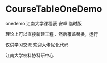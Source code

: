 # CourseTableOneDemo
onedemo
江南大学课程表 安卓 临时版


理论上可以直接新建工程，然后覆盖替换，运行


仅供学习交流
欢迎大佬优化代码


江南大学校科协科研中心
